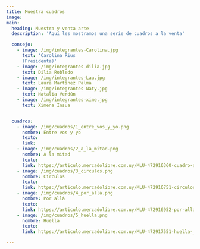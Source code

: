 ```yaml
---
title: Muestra cuadros
image:
main:
  heading: Muestra y venta arte
  description: 'Aquí les mostramos una serie de cuadros a la venta'

  consejo:
    - image: /img/integrantes-Carolina.jpg
      text: 'Carolina Rius
      (Presidenta)'
    - image: /img/integrantes-dilia.jpg
      text: Dilia Robledo
    - image: /img/integrantes-Lau.jpg
      text: Laura Martínez Palma
    - image: /img/integrantes-Naty.jpg
      text: Natalia Verdún
    - image: /img/integrantes-xime.jpg
      text: Ximena Insua


  cuadros:
    - image: /img/cuadros/1_entre_vos_y_yo.png
      nombre: Entre vos y yo
      texto:
      link:
    - image: /img/cuadros/2_a_la_mitad.png
      nombre: A la mitad
      texto:
      link: https://articulo.mercadolibre.com.uy/MLU-472916360-cuadro-a-la-mitad-huellas-_JM?quantity=1&variation=58323379139
    - image: /img/cuadros/3_circulos.png
      nombre: Círculos
      texto:
      link: https://articulo.mercadolibre.com.uy/MLU-472916751-circulos-_JM?quantity=1&variation=58323763787
    - image: /img/cuadros/4_por_alla.png
      nombre: Por allá
      texto:
      link: https://articulo.mercadolibre.com.uy/MLU-472916952-por-alla-_JM
    - image: /img/cuadros/5_huella.png
      nombre: Huella
      texto:
      link: https://articulo.mercadolibre.com.uy/MLU-472917551-huella-_JM

---
```

